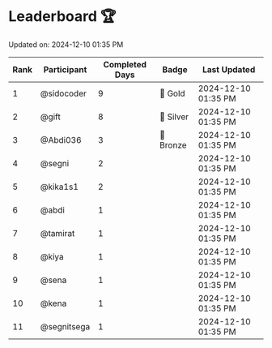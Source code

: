 # Leaderboard 🏆

Updated on: 2024-12-10 01:35 PM

| Rank | Participant       | Completed Days | Badge      | Last Updated         |
|------|-------------------|----------------|------------|----------------------|
| 1    | @sidocoder        | 9              | 🏅 Gold     | 2024-12-10 01:35 PM |
| 2    | @gift             | 8              | 🥈 Silver   | 2024-12-10 01:35 PM |
| 3    | @Abdi036          | 3              | 🥉 Bronze   | 2024-12-10 01:35 PM |
| 4    | @segni            | 2              |            | 2024-12-10 01:35 PM |
| 5    | @kika1s1          | 2              |            | 2024-12-10 01:35 PM |
| 6    | @abdi             | 1              |            | 2024-12-10 01:35 PM |
| 7    | @tamirat          | 1              |            | 2024-12-10 01:35 PM |
| 8    | @kiya             | 1              |            | 2024-12-10 01:35 PM |
| 9    | @sena             | 1              |            | 2024-12-10 01:35 PM |
| 10   | @kena             | 1              |            | 2024-12-10 01:35 PM |
| 11   | @segnitsega       | 1              |            | 2024-12-10 01:35 PM |
